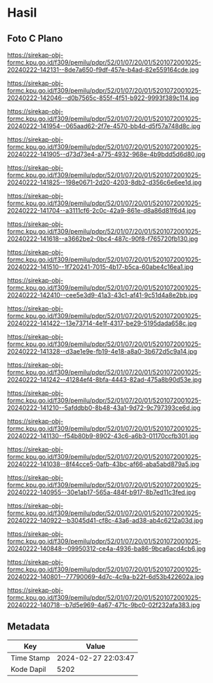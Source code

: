 # Hasil

## Foto C Plano

https://sirekap-obj-formc.kpu.go.id/f309/pemilu/pdpr/52/01/07/20/01/5201072001025-20240222-142131--8de7a650-f9df-457e-b4ad-82e559164cde.jpg

https://sirekap-obj-formc.kpu.go.id/f309/pemilu/pdpr/52/01/07/20/01/5201072001025-20240222-142046--d0b7565c-855f-4f51-b922-9993f389c114.jpg

https://sirekap-obj-formc.kpu.go.id/f309/pemilu/pdpr/52/01/07/20/01/5201072001025-20240222-141954--065aad62-2f7e-4570-bb4d-d5f57a748d8c.jpg

https://sirekap-obj-formc.kpu.go.id/f309/pemilu/pdpr/52/01/07/20/01/5201072001025-20240222-141905--d73d73e4-a775-4932-968e-4b9bdd5d6d80.jpg

https://sirekap-obj-formc.kpu.go.id/f309/pemilu/pdpr/52/01/07/20/01/5201072001025-20240222-141825--198e0671-2d20-4203-8db2-d356c6e6ee1d.jpg

https://sirekap-obj-formc.kpu.go.id/f309/pemilu/pdpr/52/01/07/20/01/5201072001025-20240222-141704--a3111cf6-2c0c-42a9-861e-d8a86d81f6d4.jpg

https://sirekap-obj-formc.kpu.go.id/f309/pemilu/pdpr/52/01/07/20/01/5201072001025-20240222-141618--a3662be2-0bc4-487c-90f8-f765720fb130.jpg

https://sirekap-obj-formc.kpu.go.id/f309/pemilu/pdpr/52/01/07/20/01/5201072001025-20240222-141510--1f720241-7015-4b17-b5ca-60abe4c16ea1.jpg

https://sirekap-obj-formc.kpu.go.id/f309/pemilu/pdpr/52/01/07/20/01/5201072001025-20240222-142410--cee5e3d9-41a3-43c1-af41-9c51d4a8e2bb.jpg

https://sirekap-obj-formc.kpu.go.id/f309/pemilu/pdpr/52/01/07/20/01/5201072001025-20240222-141422--13e73714-4e1f-4317-be29-5195dada658c.jpg

https://sirekap-obj-formc.kpu.go.id/f309/pemilu/pdpr/52/01/07/20/01/5201072001025-20240222-141328--d3ae1e9e-fb19-4e18-a8a0-3b672d5c9a14.jpg

https://sirekap-obj-formc.kpu.go.id/f309/pemilu/pdpr/52/01/07/20/01/5201072001025-20240222-141242--41284ef4-8bfa-4443-82ad-475a8b90d53e.jpg

https://sirekap-obj-formc.kpu.go.id/f309/pemilu/pdpr/52/01/07/20/01/5201072001025-20240222-141210--5afddbb0-8b48-43a1-9d72-9c797393ce6d.jpg

https://sirekap-obj-formc.kpu.go.id/f309/pemilu/pdpr/52/01/07/20/01/5201072001025-20240222-141130--f54b80b9-8902-43c6-a6b3-01170ccfb301.jpg

https://sirekap-obj-formc.kpu.go.id/f309/pemilu/pdpr/52/01/07/20/01/5201072001025-20240222-141038--8f44cce5-0afb-43bc-af66-aba5abd879a5.jpg

https://sirekap-obj-formc.kpu.go.id/f309/pemilu/pdpr/52/01/07/20/01/5201072001025-20240222-140955--30e1ab17-565a-484f-b917-8b7ed11c3fed.jpg

https://sirekap-obj-formc.kpu.go.id/f309/pemilu/pdpr/52/01/07/20/01/5201072001025-20240222-140922--b3045d41-cf8c-43a6-ad38-ab4c6212a03d.jpg

https://sirekap-obj-formc.kpu.go.id/f309/pemilu/pdpr/52/01/07/20/01/5201072001025-20240222-140848--09950312-ce4a-4936-ba86-9bca6acd4cb6.jpg

https://sirekap-obj-formc.kpu.go.id/f309/pemilu/pdpr/52/01/07/20/01/5201072001025-20240222-140801--77790069-4d7c-4c9a-b22f-6d53b422602a.jpg

https://sirekap-obj-formc.kpu.go.id/f309/pemilu/pdpr/52/01/07/20/01/5201072001025-20240222-140718--b7d5e969-4a67-471c-9bc0-02f232afa383.jpg


## Metadata

| Key        | Value               |
| ---------- | ------------------- |
| Time Stamp | 2024-02-27 22:03:47 |
| Kode Dapil | 5202                |



